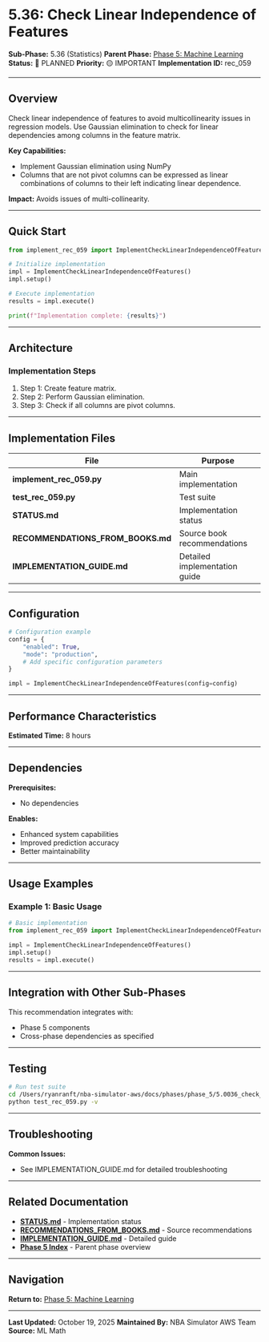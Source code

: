 # 5.36: Check Linear Independence of Features

**Sub-Phase:** 5.36 (Statistics)
**Parent Phase:** [Phase 5: Machine Learning](../PHASE_5_INDEX.md)
**Status:** 🔵 PLANNED
**Priority:** 🟡 IMPORTANT
**Implementation ID:** rec_059

---

## Overview

Check linear independence of features to avoid multicollinearity issues in regression models. Use Gaussian elimination to check for linear dependencies among columns in the feature matrix.

**Key Capabilities:**
- Implement Gaussian elimination using NumPy
- Columns that are not pivot columns can be expressed as linear combinations of columns to their left indicating linear dependence.

**Impact:**
Avoids issues of multi-collinearity.

---

## Quick Start

```python
from implement_rec_059 import ImplementCheckLinearIndependenceOfFeatures

# Initialize implementation
impl = ImplementCheckLinearIndependenceOfFeatures()
impl.setup()

# Execute implementation
results = impl.execute()

print(f"Implementation complete: {results}")
```

---

## Architecture

### Implementation Steps

1. Step 1: Create feature matrix.
2. Step 2: Perform Gaussian elimination.
3. Step 3: Check if all columns are pivot columns.

---

## Implementation Files

| File | Purpose |
|------|---------|
| **implement_rec_059.py** | Main implementation |
| **test_rec_059.py** | Test suite |
| **STATUS.md** | Implementation status |
| **RECOMMENDATIONS_FROM_BOOKS.md** | Source book recommendations |
| **IMPLEMENTATION_GUIDE.md** | Detailed implementation guide |

---

## Configuration

```python
# Configuration example
config = {
    "enabled": True,
    "mode": "production",
    # Add specific configuration parameters
}

impl = ImplementCheckLinearIndependenceOfFeatures(config=config)
```

---

## Performance Characteristics

**Estimated Time:** 8 hours

---

## Dependencies

**Prerequisites:**
- No dependencies

**Enables:**
- Enhanced system capabilities
- Improved prediction accuracy
- Better maintainability

---

## Usage Examples

### Example 1: Basic Usage

```python
# Basic implementation
from implement_rec_059 import ImplementCheckLinearIndependenceOfFeatures

impl = ImplementCheckLinearIndependenceOfFeatures()
impl.setup()
results = impl.execute()
```

---

## Integration with Other Sub-Phases

This recommendation integrates with:
- Phase 5 components
- Cross-phase dependencies as specified

---

## Testing

```bash
# Run test suite
cd /Users/ryanranft/nba-simulator-aws/docs/phases/phase_5/5.0036_check_linear_independence_of_features
python test_rec_059.py -v
```

---

## Troubleshooting

**Common Issues:**
- See IMPLEMENTATION_GUIDE.md for detailed troubleshooting

---

## Related Documentation

- **[STATUS.md](STATUS.md)** - Implementation status
- **[RECOMMENDATIONS_FROM_BOOKS.md](RECOMMENDATIONS_FROM_BOOKS.md)** - Source recommendations
- **[IMPLEMENTATION_GUIDE.md](IMPLEMENTATION_GUIDE.md)** - Detailed guide
- **[Phase 5 Index](../PHASE_5_INDEX.md)** - Parent phase overview

---

## Navigation

**Return to:** [Phase 5: Machine Learning](../PHASE_5_INDEX.md)

---

**Last Updated:** October 19, 2025
**Maintained By:** NBA Simulator AWS Team
**Source:** ML Math
